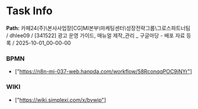 # Task Info

**Path:** 카페24(주)\본사사업장\[CG]MI본부\마케팅센터\성장전략그룹\그로스파트너팀 / dhlee09 / [341522] 광고 운영 가이드, 매뉴얼 제작_관리 _ 구글마당 - 배포 자료 등록 / 2025-10-01_00-00-00

### BPMN
- ["https://n8n-mi-037-web.hanpda.com/workflow/58RconqqPOC9iNYr"]

### WIKI
- ["https://wiki.simplexi.com/x/bvwip"]


